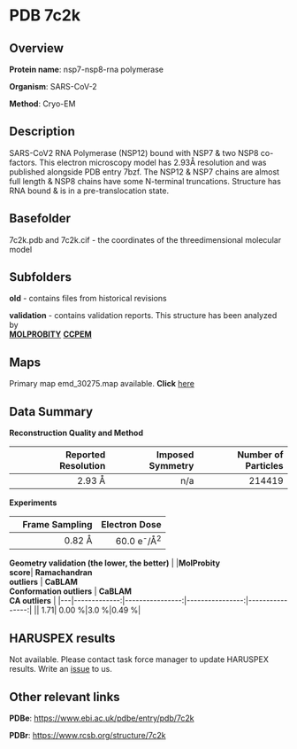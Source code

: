 # PDB 7c2k

## Overview

**Protein name**: nsp7-nsp8-rna polymerase

**Organism**: SARS-CoV-2

**Method**: Cryo-EM

## Description

SARS-CoV2 RNA Polymerase (NSP12) bound with NSP7 & two NSP8 co-factors. This electron microscopy model has 2.93Å resolution and was published alongside PDB entry 7bzf. The NSP12 & NSP7 chains are almost full length & NSP8 chains have some N-terminal truncations. Structure has RNA bound & is in a pre-translocation state.

## Basefolder

7c2k.pdb and 7c2k.cif - the coordinates of the threedimensional molecular model

## Subfolders



**old** - contains files from historical revisions

**validation** - contains validation reports. This structure has been analyzed by <br>  [**MOLPROBITY**](https://github.com/thorn-lab/coronavirus_structural_task_force/tree/master/pdb/nsp7-nsp8-rna_polymerase/SARS-CoV-2/7c2k/validation/molprobity)   [**CCPEM**](https://github.com/thorn-lab/coronavirus_structural_task_force/tree/master/pdb/nsp7-nsp8-rna_polymerase/SARS-CoV-2/7c2k/validation/ccpem-validation) 



## Maps

Primary map emd_30275.map available. **Click** [here](http://ftp.wwpdb.org/pub/emdb/structures/EMD-30275/map/) 

## Data Summary
**Reconstruction Quality and Method**

|   | Reported Resolution | Imposed Symmetry | Number of Particles |
|---|-------------:|----------------:|--------------:|
|   |2.93 Å|n/a|214419|

**Experiments**

|   | Frame Sampling | Electron Dose |
|---|-------------:|----------------:|
|   |0.82 Å|60.0 e<sup>-</sup>/Å<sup>2</sup>|

**Geometry validation (the lower, the better)**
|   |**MolProbity<br>score**| **Ramachandran<br>outliers** | **CaBLAM<br>Conformation outliers** | **CaBLAM<br>CA outliers** |
|---|-------------:|----------------:|----------------:|----------------:|
||  1.71|  0.00 %|3.0 %|0.49 %|

## HARUSPEX results

Not available. Please contact task force manager to update HARUSPEX results. Write an [issue](https://github.com/thorn-lab/coronavirus_structural_task_force/issues) to us.

## Other relevant links 
**PDBe**:  https://www.ebi.ac.uk/pdbe/entry/pdb/7c2k
 
**PDBr**: https://www.rcsb.org/structure/7c2k 
